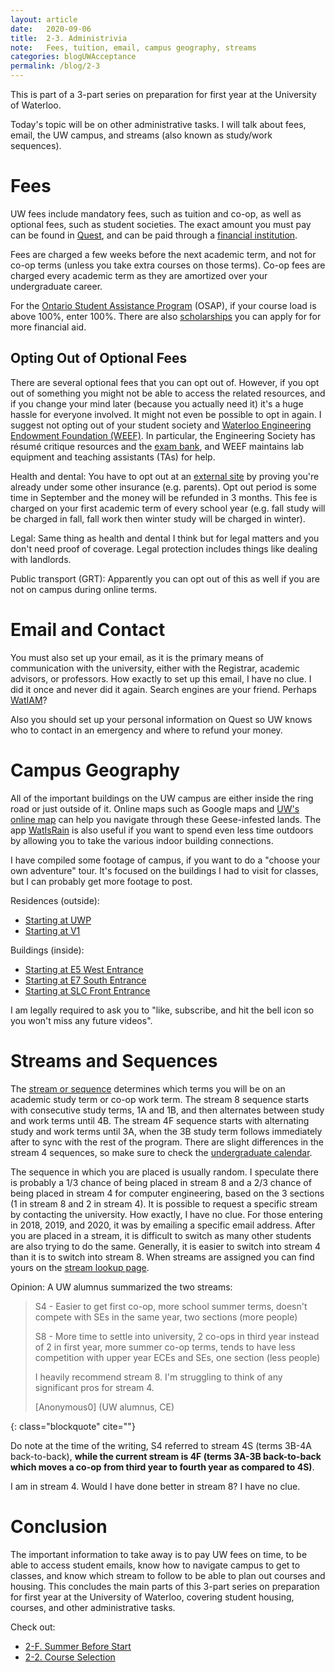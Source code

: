 ```yaml
---
layout: article
date:   2020-09-06
title:  2-3. Administrivia
note:   Fees, tuition, email, campus geography, streams
categories: blogUWAcceptance
permalink: /blog/2-3
---
```

This is part of a 3-part series on preparation for first year at the University of Waterloo.

Today's topic will be on other administrative tasks. I will talk about fees, email, the UW campus, and streams (also known as study/work sequences).

# Fees

UW fees include mandatory fees, such as tuition and co-op, as well as optional fees, such as student societies. The exact amount you must pay can be found in [Quest](https://uwaterloo.ca/quest/), and can be paid through a [financial institution](https://uwaterloo.ca/finance/student-financial-services/how-become-fees-arranged).

Fees are charged a few weeks before the next academic term, and not for co-op terms (unless you take extra courses on those terms). Co-op fees are charged every academic term as they are amortized over your undergraduate career.

For the [Ontario Student Assistance Program](https://www.ontario.ca/page/osap-ontario-student-assistance-program) (OSAP), if your course load is above 100%, enter 100%. There are also [scholarships](https://uwaterloo.ca/future-students/financing/scholarships) you can apply for for more financial aid.

## Opting Out of Optional Fees

There are several optional fees that you can opt out of. However, if you opt out of something you might not be able to access the related resources, and if you change your mind later (because you actually need it) it's a huge hassle for everyone involved. It might not even be possible to opt in again. I suggest not opting out of your student society and [Waterloo Engineering Endowment Foundation (WEEF)](https://uwaterloo.ca/engineering-endowment-foundation/). In particular, the Engineering Society has r&eacute;sum&eacute; critique resources and the [exam bank](https://exams.engsoc.uwaterloo.ca/), and WEEF maintains lab equipment and teaching assistants (TAs) for help.

Health and dental: You have to opt out at an [external site](http://www.studentcare.ca/) by proving you're already under some other insurance (e.g. parents). Opt out period is some time in September and the money will be refunded in 3 months. This fee is charged on your first academic term of every school year (e.g. fall study will be charged in fall, fall work then winter study will be charged in winter).

Legal: Same thing as health and dental I think but for legal matters and you don't need proof of coverage. Legal protection includes things like dealing with landlords.

Public transport (GRT): Apparently you can opt out of this as well if you are not on campus during online terms.

# Email and Contact

You must also set up your email, as it is the primary means of communication with the university, either with the Registrar, academic advisors, or professors. How exactly to set up this email, I have no clue. I did it once and never did it again. Search engines are your friend. Perhaps [WatIAM](https://uwaterloo.ca/watiam/)?

Also you should set up your personal information on Quest so UW knows who to contact in an emergency and where to refund your money.

# Campus Geography

All of the important buildings on the UW campus are either inside the ring road or just outside of it. Online maps such as Google maps and [UW's online map](https://www.uwaterloo.ca/map/) can help you navigate through these Geese-infested lands. The app [WatIsRain](https://github.com/luckytoilet/watisrain) is also useful if you want to spend even less time outdoors by allowing you to take the various indoor building connections.

I have compiled some footage of campus, if you want to do a "choose your own adventure" tour. It's focused on the buildings I had to visit for classes, but I can probably get more footage to post.

Residences (outside):

* [Starting at UWP](https://www.youtube.com/watch?v=0M2qFH9JP9E)
* [Starting at V1](https://www.youtube.com/watch?v=kYHlM975zfw)

Buildings (inside):

* [Starting at E5 West Entrance](https://www.youtube.com/watch?v=dSqKudW8qxg)
* [Starting at E7 South Entrance](https://www.youtube.com/watch?v=HJ1kK65mal8)
* [Starting at SLC Front Entrance](https://www.youtube.com/watch?v=dW1WVV2dR0I)

I am legally required to ask you to "like, subscribe, and hit the bell icon so you won't miss any future videos".

# Streams and Sequences

The [stream or sequence](https://uwaterloo.ca/engineering/future-undergraduate-students/co-op-experience/co-op-studywork-sequences) determines which terms you will be on an academic study term or co-op work term. The stream 8 sequence starts with consecutive study terms, 1A and 1B, and then alternates between study and work terms until 4B. The stream 4F sequence starts with alternating study and work terms until 3A, when the 3B study term follows immediately after to sync with the rest of the program. There are slight differences in the stream 4 sequences, so make sure to check the [undergraduate calendar](https://ugradcalendar.uwaterloo.ca/page/Study-Work-Sequence).

The sequence in which you are placed is usually random. I speculate there is probably a 1/3 chance of being placed in stream 8 and a 2/3 chance of being placed in stream 4 for computer engineering, based on the 3 sections (1 in stream 8 and 2 in stream 4). It is possible to request a specific stream by contacting the university. How exactly, I have no clue. For those entering in 2018, 2019, and 2020, it was by emailing a specific email address. After you are placed in a stream, it is difficult to switch as many other students are also trying to do the same. Generally, it is easier to switch into stream 4 than it is to switch into stream 8. When streams are assigned you can find yours on the [stream lookup page](https://www.eng.uwaterloo.ca/StreamLookup.php).

Opinion: A UW alumnus summarized the two streams:

> S4 - Easier to get first co-op, more school summer terms, doesn't compete with SEs in the same year, two sections (more people)
>
> S8 - More time to settle into university, 2 co-ops in third year instead of 2 in first year, more summer co-op terms, tends to have less competition with upper year ECEs and SEs, one section (less people)
>
> I heavily recommend stream 8. I'm struggling to think of any significant pros for stream 4.
> <footer class="blockquote-footer">[Anonymous0] (UW alumnus, CE)</footer>
{: class="blockquote" cite=""}

Do note at the time of the writing, S4 referred to stream 4S (terms 3B-4A back-to-back), **while the current stream is 4F (terms 3A-3B back-to-back which moves a co-op from third year to fourth year as compared to 4S)**.

I am in stream 4. Would I have done better in stream 8? I have no clue.

# Conclusion

The important information to take away is to pay UW fees on time, to be able to access student emails, know how to navigate campus to get to classes, and know which stream to follow to be able to plan out courses and housing. This concludes the main parts of this 3-part series on preparation for first year at the University of Waterloo, covering student housing, courses, and other administrative tasks.

Check out:

* [2-F. Summer Before Start](/blog/2-F)
* [2-2. Course Selection](/blog/2-2)
